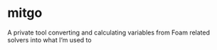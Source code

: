 # mitgo
A private tool converting and calculating variables from Foam related solvers into what I‘m used to

